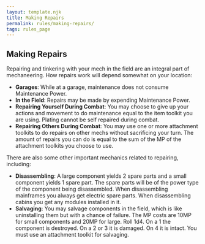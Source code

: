 ```yaml
---
layout: template.njk
title: Making Repairs
permalink: rules/making-repairs/
tags: rules_page
---
```

## Making Repairs
Repairing and tinkering with your mech in the field are an integral part of mechaneering. How repairs work will depend somewhat on your location:
 - **Garages**: While at a garage, maintenance does not consume Maintenance Power.
 - **In the Field**: Repairs may be made by expending Maintenance Power.
 - **Repairing Yourself During Combat**: You may choose to give up your actions and movement to do maintenance equal to the item toolkit you are using. Plating cannot be self repaired during combat.
 - **Repairing Others During Combat**: You may use one or more attachment toolkits to do repairs on other mechs without sacrificing your turn. The amount of repairs you can do is equal to the sum of the MP of the attachment toolkits you choose to use.

There are also some other important mechanics related to repairing, including:
 - **Disassembling**: A large component yields 2 spare parts and a small component yields 1 spare part. The spare parts will be of the power type of the component being disassembled. When disassembling mainframes you always get electric spare parts. When disassembling cabins you get any modules installed in it.
 - **Salvaging**: You may salvage components in the field, which is like uninstalling them but with a chance of failure. The MP costs are 10MP for small components and 20MP for large. Roll 1d4. On a 1 the component is destroyed. On a 2 or 3 it is damaged. On 4 it is intact. You must use an attachment toolkit for salvaging.